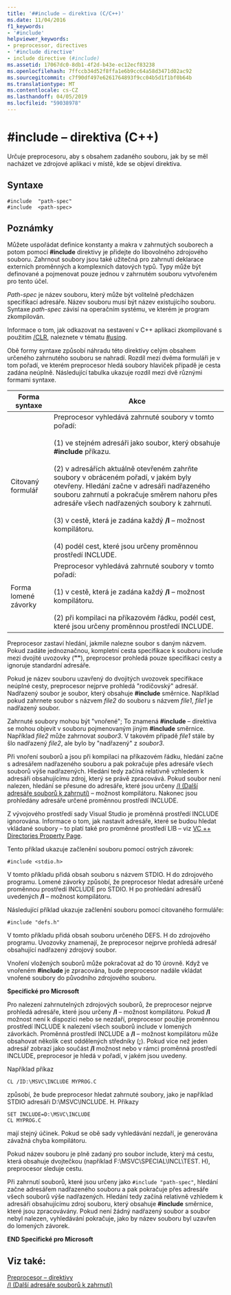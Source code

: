 ```yaml
---
title: '##include – direktiva (C/C++)'
ms.date: 11/04/2016
f1_keywords:
- '#include'
helpviewer_keywords:
- preprocessor, directives
- '#include directive'
- include directive (#include)
ms.assetid: 17067dc0-8db1-4f2d-b43e-ec12ecf83238
ms.openlocfilehash: 7ffccb34d52f8ffa1e6b9cc64a58d3471d02ac92
ms.sourcegitcommit: c7f90df497e6261764893f9cc04b5d1f1bf0b64b
ms.translationtype: MT
ms.contentlocale: cs-CZ
ms.lasthandoff: 04/05/2019
ms.locfileid: "59038978"
---
```

# <a name="include-directive-cc"></a>#include – direktiva (C++)

Určuje preprocesoru, aby s obsahem zadaného souboru, jak by se měl nacházet ve zdrojové aplikaci v místě, kde se objeví direktiva.

## <a name="syntax"></a>Syntaxe

```
#include  "path-spec"
#include  <path-spec>
```

## <a name="remarks"></a>Poznámky

Můžete uspořádat definice konstanty a makra v zahrnutých souborech a potom pomocí **#include** direktivy je přidejte do libovolného zdrojového souboru. Zahrnout soubory jsou také užitečná pro zahrnutí deklarace externích proměnných a komplexních datových typů. Typy může být definované a pojmenovat pouze jednou v zahrnutém souboru vytvořeném pro tento účel.

*Path-spec* je název souboru, který může být volitelně předcházen specifikací adresáře. Název souboru musí být název existujícího souboru. Syntaxe *path-spec* závisí na operačním systému, ve kterém je program zkompilován.

Informace o tom, jak odkazovat na sestavení v C++ aplikaci zkompilované s použitím [/CLR](../build/reference/clr-common-language-runtime-compilation.md), naleznete v tématu [#using](../preprocessor/hash-using-directive-cpp.md).

Obě formy syntaxe způsobí náhradu této direktivy celým obsahem určeného zahrnutého souboru se nahradí. Rozdíl mezi dvěma formuláři je v tom pořadí, ve kterém preprocesor hledá soubory hlaviček případě je cesta zadána neúplně. Následující tabulka ukazuje rozdíl mezi dvě různými formami syntaxe.

|Forma syntaxe|Akce|
|---|------------|
|Citovaný formulář|Preprocesor vyhledává zahrnuté soubory v tomto pořadí:<br/><br/> (1) ve stejném adresáři jako soubor, který obsahuje **#include** příkazu.<br/><br/> (2) v adresářích aktuálně otevřeném zahrňte soubory v obráceném pořadí, v jakém byly otevřeny. Hledání začne v adresáři nadřazeného souboru zahrnutí a pokračuje směrem nahoru přes adresáře všech nadřazených soubory k zahrnutí.<br/><br/> (3) v cestě, která je zadána každý **/I** – možnost kompilátoru.<br/><br/> (4) podél cest, které jsou určeny proměnnou prostředí INCLUDE.|
|Forma lomené závorky|Preprocesor vyhledává zahrnuté soubory v tomto pořadí:<br/><br/> (1) v cestě, která je zadána každý **/I** – možnost kompilátoru.<br/><br/> (2) při kompilaci na příkazovém řádku, podél cest, které jsou určeny proměnnou prostředí INCLUDE.|

Preprocesor zastaví hledání, jakmile nalezne soubor s daným názvem. Pokud zadáte jednoznačnou, kompletní cesta specifikace k souboru include mezi dvojité uvozovky (**""**), preprocesor prohledá pouze specifikaci cesty a ignoruje standardní adresáře.

Pokud je název souboru uzavřený do dvojitých uvozovek specifikace neúplné cesty, preprocesor nejprve prohledá "rodičovský" adresář. Nadřazený soubor je soubor, který obsahuje **#include** směrnice. Například pokud zahrnete soubor s názvem *file2* do souboru s názvem *file1*, *file1* je nadřazený soubor.

Zahrnuté soubory mohou být "vnořené"; To znamená **#include** – direktiva se mohou objevit v souboru pojmenovaným jiným **#include** směrnice. Například *file2* může zahrnovat *soubor3*. V takovém případě *file1* stále by šlo nadřazený *file2*, ale bylo by "nadřazený" z *soubor3*.

Při vnoření souborů a jsou při kompilaci na příkazovém řádku, hledání začne s adresářem nadřazeného souboru a pak pokračuje přes adresáře všech souborů výše nadřazených. Hledání tedy začíná relativně vzhledem k adresáři obsahujícímu zdroj, který se právě zpracovává. Pokud soubor není nalezen, hledání se přesune do adresáře, které jsou určeny [/I (Další adresáře souborů k zahrnutí)](../build/reference/i-additional-include-directories.md) – možnost kompilátoru. Nakonec jsou prohledány adresáře určené proměnnou prostředí INCLUDE.

Z vývojového prostředí sady Visual Studio je proměnná prostředí INCLUDE ignorována. Informace o tom, jak nastavit adresáře, které se budou hledat vkládané soubory – to platí také pro proměnné prostředí LIB – viz [VC ++ Directories Property Page](../build/reference/vcpp-directories-property-page.md).

Tento příklad ukazuje začlenění souboru pomocí ostrých závorek:

```
#include <stdio.h>
```

V tomto příkladu přidá obsah souboru s názvem STDIO. H do zdrojového programu. Lomené závorky způsobí, že preprocesor hledat adresáře určené proměnnou prostředí INCLUDE pro STDIO. H po prohledání adresářů uvedených **/I** – možnost kompilátoru.

Následující příklad ukazuje začlenění souboru pomocí citovaného formuláře:

```
#include "defs.h"
```

V tomto příkladu přidá obsah souboru určeného DEFS. H do zdrojového programu. Uvozovky znamenají, že preprocesor nejprve prohledá adresář obsahující nadřazený zdrojový soubor.

Vnoření vložených souborů může pokračovat až do 10 úrovně. Když ve vnořeném **#include** je zpracována, bude preprocesor nadále vkládat vnořené soubory do původního zdrojového souboru.

**Specifické pro Microsoft**

Pro nalezení zahrnutelných zdrojových souborů, že preprocesor nejprve prohledá adresáře, které jsou určeny **/I** – možnost kompilátoru. Pokud **/I** možnost není k dispozici nebo se nezdaří, preprocesor použije proměnnou prostředí INCLUDE k nalezení všech souborů include v lomených závorkách. Proměnná prostředí INCLUDE a **/I** – možnost kompilátoru může obsahovat několik cest oddělených středníky (**;**). Pokud více než jeden adresář zobrazí jako součást **/I** možnost nebo v rámci proměnná prostředí INCLUDE, preprocesor je hledá v pořadí, v jakém jsou uvedeny.

Například příkaz

```
CL /ID:\MSVC\INCLUDE MYPROG.C
```

způsobí, že bude preprocesor hledat zahrnuté soubory, jako je například STDIO adresáři D:\MSVC\INCLUDE\. H. Příkazy

```
SET INCLUDE=D:\MSVC\INCLUDE
CL MYPROG.C
```

mají stejný účinek. Pokud se obě sady vyhledávání nezdaří, je generována závažná chyba kompilátoru.

Pokud název souboru je plně zadaný pro soubor include, který má cestu, která obsahuje dvojtečkou (například F:\MSVC\SPECIAL\INCL\TEST. H), preprocesor sleduje cestu.

Při zahrnutí souborů, které jsou určeny jako `#include "path-spec"`, hledání začne adresářem nadřazeného souboru a pak pokračuje přes adresáře všech souborů výše nadřazených. Hledání tedy začíná relativně vzhledem k adresáři obsahujícímu zdroj souboru, který obsahuje **#include** směrnice, které jsou zpracovávány. Pokud není žádný nadřazený soubor a soubor nebyl nalezen, vyhledávání pokračuje, jako by název souboru byl uzavřen do lomených závorek.

**END Specifické pro Microsoft**

## <a name="see-also"></a>Viz také:

[Preprocesor – direktivy](../preprocessor/preprocessor-directives.md)<br/>
[/I (Další adresáře souborů k zahrnutí)](../build/reference/i-additional-include-directories.md)<br/>
